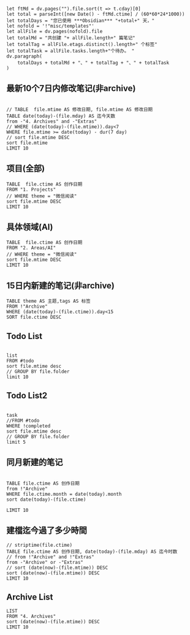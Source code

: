 ```dataviewjs
let ftMd = dv.pages("").file.sort(t => t.cday)[0]
let total = parseInt([new Date() - ftMd.ctime] / (60*60*24*1000))
let totalDays = "您已使用 ***Obsidian*** "+total+" 天，"
let nofold = '!"misc/templates"'
let allFile = dv.pages(nofold).file
let totalMd = "共创建 "+ allFile.length+" 篇笔记"
let totalTag = allFile.etags.distinct().length+" 个标签"
let totalTask = allFile.tasks.length+"个待办。 "
dv.paragraph(
	totalDays + totalMd + "、" + totalTag + "、" + totalTask
)
```
## 最新10个7日内修改笔记(非archive)
```dataview

// TABLE  file.mtime AS 修改日期, file.mtime AS 修改日期
TABLE date(today)-(file.mday) AS 迄今天数
from -"4. Archives" and -"Extras"
// WHERE (date(today)-(file.mtime)).day<7 
WHERE file.mtime >= date(today) - dur(7 day)
// sort file.mtime DESC
sort file.mtime
LIMIT 10
```

## 项目(全部)
```dataview
TABLE  file.ctime AS 创作日期
FROM "1. Projects"
// WHERE theme = "微信阅读"
sort file.mtime DESC
LIMIT 10
```

## 具体领域(AI)
```dataview
TABLE  file.ctime AS 创作日期
FROM "2. Areas/AI"
// WHERE theme = "微信阅读"
sort file.mtime DESC
LIMIT 10
```

## 15日内新建的笔记(非archive)

```dataview
TABLE theme AS 主题,tags AS 标签
FROM !"Archive"
WHERE (date(today)-(file.ctime)).day<15
SORT file.ctime DESC
```

## Todo List
```dataview

list
FROM #todo 
sort file.mtime desc
// GROUP BY file.folder
limit 10
```

## Todo List2
```dataview

task
//FROM #todo
WHERE !completed
sort file.mtime desc
// GROUP BY file.folder
limit 5
```


## 同月新建的笔记

```dataview

TABLE file.ctime AS 创作日期
from !"Archive"
WHERE file.ctime.month = date(today).month
sort date(today)-(file.ctime)

LIMIT 10
```



## 建檔迄今過了多少時間

```dataview
// striptime(file.ctime)
TABLE file.ctime AS 创作日期, date(today)-(file.mday) AS 迄今时数
// from !"Archive" and !"Extras"
from -"Archive" or -"Extras"
// sort (date(now)-(file.mtime)) DESC
sort (date(now)-(file.mtime)) DESC
LIMIT 10
```

## Archive List
```dataview
LIST
FROM "4. Archives"
sort (date(now)-(file.mtime)) DESC
LIMIT 10
```

